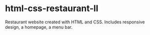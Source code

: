 # html-css-restaurant-ll
Restaurant website created with HTML and CSS. Includes responsive design, a homepage, a menu bar.
